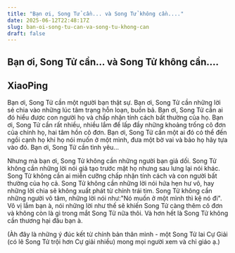 ```yaml
---
title: "Bạn ơi, Song Tử cần... và Song Tử không cần...."
date: 2025-06-12T22:48:17Z
slug: ban-oi-song-tu-can-va-song-tu-khong-can
draft: false
---
```


## Bạn ơi, Song Tử cần... và Song Tử không cần....

## XiaoPing

Bạn ơi, Song Tử cần một người bạn thật sự.
Bạn ơi, Song Tử cần những lời sẻ chia vào những lúc tâm trạng hỗn loạn, buồn bã.
Bạn ơi, Song Tử cần ai đó hiểu được con người họ và chấp nhận tính cách bất thường của họ.
Bạn ơi, Song Tử cần rất nhiều, nhiều lắm để lấp đầy những khoảng trống cô đơn của chính họ, hai tâm hồn cô đơn.
Bạn ơi, Song Tử cần một ai đó có thể đến ngồi cạnh họ khi họ nói muốn ở một mình, đưa một bờ vai và bảo họ hãy tựa vào đó.
Bạn ơi, Song Tử cần tình yêu...
 
Nhưng mà bạn ơi, Song Tử không cần những người bạn giả dối.
Song Tử không cần những lời nói giả tạo trước mặt họ nhưng sau lưng lại nói khác.
Song Tử không cần ai miễn cưỡng chấp nhận tính cách và con người bất thường của họ cả.
Song Tử không cần những lời nói hứa hẹn hư vô, hay những lời chia sẽ không xuất phát từ chính trái tim.
Song Tử không cần những người vô tâm, những lời nói như:"Nó muốn ở một mình thì kệ nó đi". Vô vị lắm bạn à, nói những lời như thế sẽ khiến Song Tử càng thêm cô đơn và không còn là gì trong mắt Song Tử nữa thôi.
Và hơn hết là Song Tử không cần thương hại đâu bạn à.
 
(Àh đây là những ý đúc kết từ chính bản thân mình - một Song Tử lai Cự Giải (có lẽ Song Tử trội hơn Cự giải nhiều) mong mọi người xem và chỉ giáo ạ.)